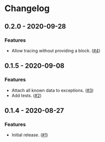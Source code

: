 # Changelog

## 0.2.0 - 2020-09-28

### Features

* Allow tracing without providing a block. ([#4])

[#4]: https://github.com/shuttlerock/trailer/pull/4

## 0.1.5 - 2020-09-08

### Features

* Attach all known data to exceptions. ([#3])
* Add tests. ([#2])

[#3]: https://github.com/shuttlerock/trailer/pull/3
[#2]: https://github.com/shuttlerock/trailer/pull/2

## 0.1.4 - 2020-08-27

### Features

* Initial release. ([#1])

[#1]: https://github.com/shuttlerock/trailer/pull/1
